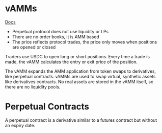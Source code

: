 # vAMMs
[Docs](https://docs.perp.fi/getting-started/how-it-works/vamm)
- Perpetual protocol does not use liquidity or LPs
- There are no order books, it is AMM based
- The price reflects protocol trades, the price only moves when positions are opened or closed

Traders use USDC to open long or short positions. Every time a trade is made, the vAMM calculates the entry or exit price of the position.

The vAMM expands the AMM application from token swaps to derivatives, like perpetual contracts. vAMMs are used to swap virtual, synthetic assets like derivatives contracts. No real assets are stored in the vAMM itself, so there are no liquidity pools. 

# Perpetual Contracts
A perpetual contract is a derivative similar to a futures contract but without an expiry date.